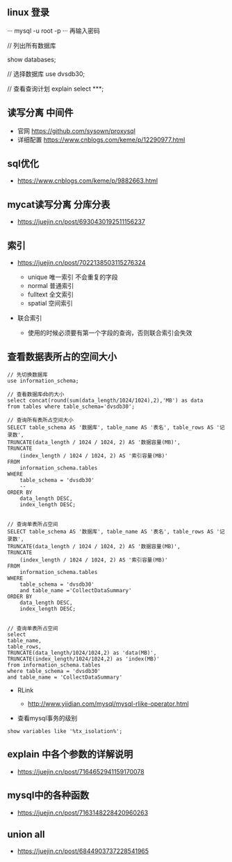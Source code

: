 ## linux 登录
···
mysql -u root -p
···
再输入密码


// 列出所有数据库

show databases;

// 选择数据库
use dvsdb30;

// 查看查询计划
explain select ***;

## 读写分离 中间件
- 官网 https://github.com/sysown/proxysql
- 详细配置 https://www.cnblogs.com/keme/p/12290977.html



## sql优化
- https://www.cnblogs.com/keme/p/9882663.html

## mycat读写分离 分库分表
- https://juejin.cn/post/6930430192511156237



## 索引
- https://juejin.cn/post/7022138503115276324
  - unique 唯一索引   不会重复的字段
  - normal 普通索引
  - fulltext 全文索引
  - spatial 空间索引

- 联合索引
  - 使用的时候必须要有第一个字段的查询，否则联合索引会失效



## 查看数据表所占的空间大小
```
// 先切换数据库
use information_schema;

// 查看数据库db的大小
select concat(round(sum(data_length/1024/1024),2),'MB') as data 
from tables where table_schema='dvsdb30';

// 查询所有表所占空间大小
SELECT table_schema AS '数据库', table_name AS '表名', table_rows AS '记录数',
TRUNCATE(data_length / 1024 / 1024, 2) AS '数据容量(MB)',
TRUNCATE
	(index_length / 1024 / 1024, 2) AS '索引容量(MB)'
FROM
	information_schema.tables
WHERE
	table_schema = 'dvsdb30'
	-- 
ORDER BY
	data_length DESC,
	index_length DESC;


// 查询单表所占空间
SELECT table_schema AS '数据库', table_name AS '表名', table_rows AS '记录数',
TRUNCATE(data_length / 1024 / 1024, 2) AS '数据容量(MB)',
TRUNCATE
	(index_length / 1024 / 1024, 2) AS '索引容量(MB)'
FROM
	information_schema.tables
WHERE
	table_schema = 'dvsdb30'
	and table_name ='CollectDataSummary'
ORDER BY
	data_length DESC,
	index_length DESC;  


// 查询单表所占空间
select 
table_name, 
table_rows, 
TRUNCATE(data_length/1024/1024,2) as 'data(MB)', 
TRUNCATE(index_length/1024/1024,2) as 'index(MB)'
from information_schema.tables
where table_schema = 'dvsdb30'
and table_name = 'CollectDataSummary' 
```


- RLink
  - http://www.yiidian.com/mysql/mysql-rlike-operator.html

- 查看mysql事务的级别
```
show variables like '%tx_isolation%';
```  


## explain 中各个参数的详解说明
- https://juejin.cn/post/7164652941159170078


## mysql中的各种函数
- https://juejin.cn/post/7163148228420960263

## union all 
- https://juejin.cn/post/6844903737228541965